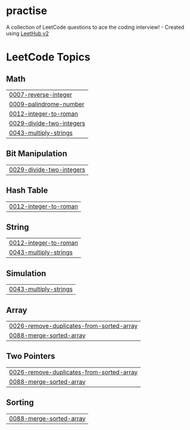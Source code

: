 # practise
A collection of LeetCode questions to ace the coding interview! - Created using [LeetHub v2](https://github.com/arunbhardwaj/LeetHub-2.0)

<!---LeetCode Topics Start-->
# LeetCode Topics
## Math
|  |
| ------- |
| [0007-reverse-integer](https://github.com/SabithaAshokKumar/practise/tree/master/0007-reverse-integer) |
| [0009-palindrome-number](https://github.com/SabithaAshokKumar/practise/tree/master/0009-palindrome-number) |
| [0012-integer-to-roman](https://github.com/SabithaAshokKumar/practise/tree/master/0012-integer-to-roman) |
| [0029-divide-two-integers](https://github.com/SabithaAshokKumar/practise/tree/master/0029-divide-two-integers) |
| [0043-multiply-strings](https://github.com/SabithaAshokKumar/practise/tree/master/0043-multiply-strings) |
## Bit Manipulation
|  |
| ------- |
| [0029-divide-two-integers](https://github.com/SabithaAshokKumar/practise/tree/master/0029-divide-two-integers) |
## Hash Table
|  |
| ------- |
| [0012-integer-to-roman](https://github.com/SabithaAshokKumar/practise/tree/master/0012-integer-to-roman) |
## String
|  |
| ------- |
| [0012-integer-to-roman](https://github.com/SabithaAshokKumar/practise/tree/master/0012-integer-to-roman) |
| [0043-multiply-strings](https://github.com/SabithaAshokKumar/practise/tree/master/0043-multiply-strings) |
## Simulation
|  |
| ------- |
| [0043-multiply-strings](https://github.com/SabithaAshokKumar/practise/tree/master/0043-multiply-strings) |
## Array
|  |
| ------- |
| [0026-remove-duplicates-from-sorted-array](https://github.com/SabithaAshokKumar/practise/tree/master/0026-remove-duplicates-from-sorted-array) |
| [0088-merge-sorted-array](https://github.com/SabithaAshokKumar/practise/tree/master/0088-merge-sorted-array) |
## Two Pointers
|  |
| ------- |
| [0026-remove-duplicates-from-sorted-array](https://github.com/SabithaAshokKumar/practise/tree/master/0026-remove-duplicates-from-sorted-array) |
| [0088-merge-sorted-array](https://github.com/SabithaAshokKumar/practise/tree/master/0088-merge-sorted-array) |
## Sorting
|  |
| ------- |
| [0088-merge-sorted-array](https://github.com/SabithaAshokKumar/practise/tree/master/0088-merge-sorted-array) |
<!---LeetCode Topics End-->